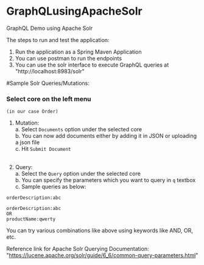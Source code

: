 # GraphQLusingApacheSolr
GraphQL Demo using Apache Solr


The steps to run and test the application:
1. Run the application as a Spring Maven Application
2. You can use postman to run the endpoints
3. You can use the solr interface to execute GraphQL queries at "http://localhost:8983/solr"

#Sample Solr Queries/Mutations:
 ### Select core on the left menu
    (in our case Order)
 
1. Mutation:<br />
  a. Select `Documents` option under the selected core<br />
  b. You can now add documents either by adding it in JSON or uploading a json file<br />
  c. Hit `Submit Document`<br /><br />
  
2. Query:<br />
  a. Select the `Query` option under the selected core<br />
  b. You can specify the parameters which you want to query in  `q` textbox
  c. Sample queries as below:

```Query
orderDescription:abc
```

```Query
orderDescription:abc
OR
productName:qwerty
```
  You can try various combinations like above using keywords like AND, OR, etc.

Reference link for Apache Solr Querying Documentation: "https://lucene.apache.org/solr/guide/6_6/common-query-parameters.html"

